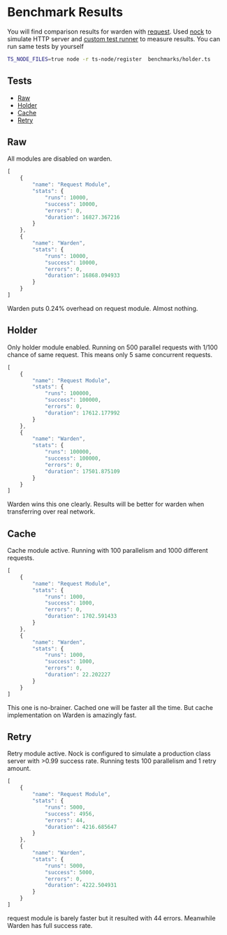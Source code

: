 # Benchmark Results

You will find comparison results for warden with [request](https://github.com/request/request). Used [nock](https://github.com/nock/nock) to simulate HTTP server and [custom test runner](./benchmarker.ts) to measure results. You can run same tests by yourself

```bash
TS_NODE_FILES=true node -r ts-node/register  benchmarks/holder.ts
``` 

## Tests
- [Raw](#raw)
- [Holder](#holder)
- [Cache](#cache)
- [Retry](#retry)

## Raw
All modules are disabled on warden.

```js
[
    {
        "name": "Request Module",
        "stats": {
            "runs": 10000,
            "success": 10000,
            "errors": 0,
            "duration": 16827.367216
        }
    },
    {
        "name": "Warden",
        "stats": {
            "runs": 10000,
            "success": 10000,
            "errors": 0,
            "duration": 16868.094933
        }
    }
]
```

Warden puts 0.24% overhead on request module. Almost nothing.


## Holder
Only holder module enabled. Running on 500 parallel requests with 1/100 chance of same request. This means only 5 same concurrent requests.

```js
[
    {
        "name": "Request Module",
        "stats": {
            "runs": 100000,
            "success": 100000,
            "errors": 0,
            "duration": 17612.177992
        }
    },
    {
        "name": "Warden",
        "stats": {
            "runs": 100000,
            "success": 100000,
            "errors": 0,
            "duration": 17501.875109
        }
    }
]
```

Warden wins this one clearly. Results will be better for warden when transferring over real network.

## Cache
Cache module active. Running with 100 parallelism and 1000 different requests.

```js
[
    {
        "name": "Request Module",
        "stats": {
            "runs": 1000,
            "success": 1000,
            "errors": 0,
            "duration": 1702.591433
        }
    },
    {
        "name": "Warden",
        "stats": {
            "runs": 1000,
            "success": 1000,
            "errors": 0,
            "duration": 22.202227
        }
    }
]
```

This one is no-brainer. Cached one will be faster all the time. But cache implementation on Warden is amazingly fast.

## Retry
Retry module active. Nock is configured to simulate a production class server with >0.99 success rate.
Running tests 100 parallelism and 1 retry amount.

```js
[
    {
        "name": "Request Module",
        "stats": {
            "runs": 5000,
            "success": 4956,
            "errors": 44,
            "duration": 4216.685647
        }
    },
    {
        "name": "Warden",
        "stats": {
            "runs": 5000,
            "success": 5000,
            "errors": 0,
            "duration": 4222.504931
        }
    }
]
```

request module is barely faster but it resulted with 44 errors. Meanwhile Warden has full success rate.
